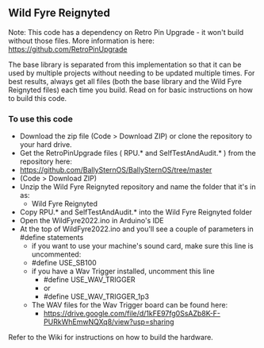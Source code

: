 ## Wild Fyre Reignyted

Note: This code has a dependency on Retro Pin Upgrade - it won't build without those files. More information is here:
https://github.com/RetroPinUpgrade

The base library is separated from this implementation so that it can be used by multiple projects without needing to be updated multiple times. For best results, always get all files (both the base library and the Wild Fyre Reignyted files) each time you build. Read on for basic instructions on how to build this code.


### To use this code
* Download the zip file (Code > Download ZIP) or clone the repository to your hard drive.  
* Get the RetroPinUpgrade files ( RPU.* and SelfTestAndAudit.* ) from the repository here:  
 * https://github.com/BallySternOS/BallySternOS/tree/master
 * (Code > Download ZIP)
* Unzip the Wild Fyre Reignyted repository and name the folder that it's in as:
  * Wild Fyre Reignyted  
* Copy RPU.* and SelfTestAndAudit.* into the Wild Fyre Reignyted folder
* Open the WildFyre2022.ino in Arduino's IDE
* At the top of WildFyre2022.ino and you'll see a couple of parameters in #define statements
  * if you want to use your machine's sound card, make sure this line is uncommented:  
   * #define USE_SB100  
  * if you have a Wav Trigger installed, uncomment this line 
    * #define USE_WAV_TRIGGER
    * or 
    * #define USE_WAV_TRIGGER_1p3  
  * The WAV files for the Wav Trigger board can be found here:  
    * https://drive.google.com/file/d/1kFE97fg0SsAZb8K-F-PURkWhEmwNQXq8/view?usp=sharing  
    
  
Refer to the Wiki for instructions on how to build the hardware.  
